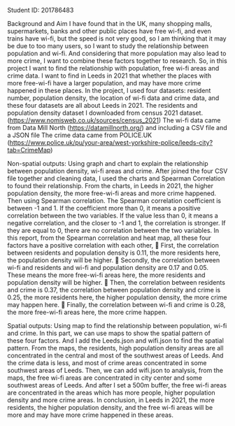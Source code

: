 Student ID: 201786483

Background and Aim
I have found that in the UK, many shopping malls, supermarkets, banks and other public places have free wi-fi, and even trains have wi-fi, but the speed is not very good, so I am thinking that it may be due to too many users, so I want to study the relationship between population and wi-fi. And considering that more population may also lead to more crime, I want to combine these factors together to research.
So, in this project I want to find the relationship with population, free wi-fi areas and crime data. I want to find in Leeds in 2021 that whether the places with more free-wi-fi have a larger population, and may have more crime happened in these places.
In the project, I used four datasets: resident number, population density, the location of wi-fi data and crime data, and these four datasets are all about Leeds in 2021.
The residents and population density dataset I downloaded from census 2021 dataset. (https://www.nomisweb.co.uk/sources/census_2021) 
The wi-fi data came from Data Mill North (https://datamillnorth.org/) and including a CSV file and a JSON file 
The crime data came from POLICE.UK (https://www.police.uk/pu/your-area/west-yorkshire-police/leeds-city?tab=CrimeMap) 

Non-spatial outputs: 
Using graph and chart to explain the relationship between population density, wi-fi areas and crime.
After joined the four CSV file together and cleaning data, I used the charts and Spearman Correlation to found their relationship.
From the charts, in Leeds in 2021, the higher population density, the more free-wi-fi areas and more crime happened.
Then using Spearman correlation. The Spearman correlation coefficient is between -1 and 1. If the coefficient more than 0, it means a positive correlation between the two variables. If the value less than 0, it means a negative correlation, and the closer to -1 and 1, the correlation is stronger. If they are equal to 0, there are no correlation between the two variables. 
In this report, from the Spearman correlation and heat map, all these four factors have a positive correlation with each other,
	First, the correlation between residents and population density is 0.11, the more residents here, the population density will be higher. 
	Secondly, the correlation between wi-fi and residents and wi-fi and population density are 0.17 and 0.05. These means the more free-wi-fi areas here, the more residents and population density will be higher.
	Then, the correlation between residents and crime is 0.37, the correlation between population density and crime is 0.25, the more residents here, the higher population density, the more crime may happen here.
	Finally, the correlation between wi-fi and crime is 0.28, the more free-wi-fi areas here, the more crime happen. 

Spatial outputs: 
Using map to find the relationship between population, wi-fi and crime.
In this part, we can use maps to show the spatial pattern of these four factors. And I add the Leeds.json and wifi.json to find the spatial pattern.
From the maps, the residents, high population density areas are all concentrated in the central and most of the southwest areas of Leeds. And the crime data is less, and most of crime areas concentrated in some southwest areas of Leeds. 
Then, we can add wifi.json to analysis, from the maps, the free wi-fi areas are concentrated in city center and some southwest areas of Leeds. And after I set a 500m buffer, the free wi-fi areas are concentrated in the areas which has more people, higher population density and more crime areas.
In conclusion, in Leeds in 2021, the more residents, the higher population density, and the free wi-fi areas will be more and may have more crime happened in these areas.
